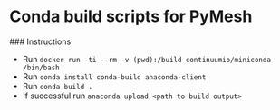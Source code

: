 # Conda build scripts for PyMesh

### Instructions

* Run `docker run -ti --rm -v (pwd):/build continuumio/miniconda /bin/bash`
* Run `conda install conda-build anaconda-client`
* Run `conda build .`
* If successful run `anaconda upload <path to build output>`

